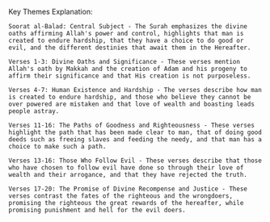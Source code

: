 Key Themes Explanation:

    Soorat al-Balad: Central Subject - The Surah emphasizes the divine oaths affirming Allah's power and control, highlights that man is created to endure hardship, that they have a choice to do good or evil, and the different destinies that await them in the Hereafter.

    Verses 1-3: Divine Oaths and Significance - These verses mention Allah's oath by Makkah and the creation of Adam and his progeny to affirm their significance and that His creation is not purposeless.

    Verses 4-7: Human Existence and Hardship - The verses describe how man is created to endure hardship, and those who believe they cannot be over powered are mistaken and that love of wealth and boasting leads people astray.

    Verses 11-16: The Paths of Goodness and Righteousness - These verses highlight the path that has been made clear to man, that of doing good deeds such as freeing slaves and feeding the needy, and that man has a choice to make such a path.

    Verses 13-16: Those Who Follow Evil - These verses describe that those who have chosen to follow evil have done so through their love of wealth and their arrogance, and that they have rejected the truth.

    Verses 17-20: The Promise of Divine Recompense and Justice - These verses contrast the fates of the righteous and the wrongdoers, promising the righteous the great rewards of the hereafter, while promising punishment and hell for the evil doers.